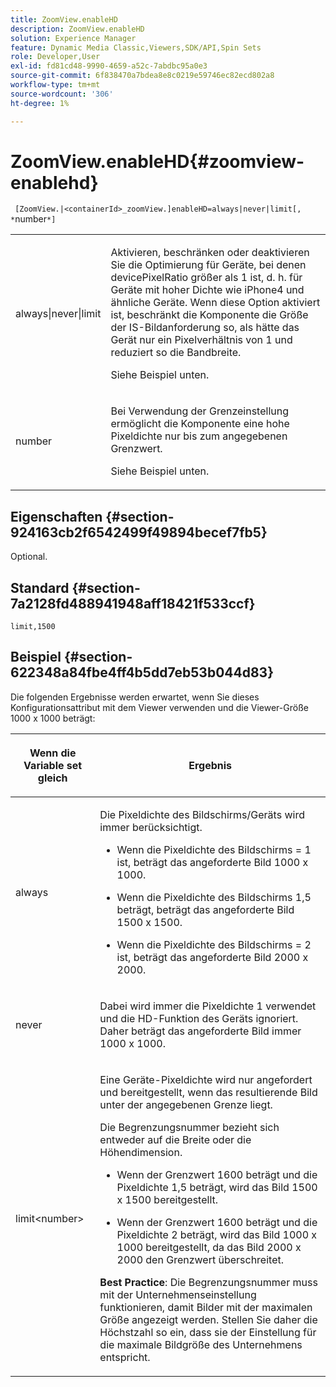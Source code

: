 ```yaml
---
title: ZoomView.enableHD
description: ZoomView.enableHD
solution: Experience Manager
feature: Dynamic Media Classic,Viewers,SDK/API,Spin Sets
role: Developer,User
exl-id: fd81cd48-9990-4659-a52c-7abdbc95a0e3
source-git-commit: 6f838470a7bdea8e8c0219e59746ec82ecd802a8
workflow-type: tm+mt
source-wordcount: '306'
ht-degree: 1%

---
```


# ZoomView.enableHD{#zoomview-enablehd}

` [ZoomView.|<containerId>_zoomView.]enableHD=always|never|limit[, *`number`*]`

<table id="table_0BEA0B5FFDF64E5594B534B2A87A6D88"> 
 <tbody> 
  <tr> 
   <td colname="col1"> <p> <span class="codeph"> always|never|limit</span> </p> </td> 
   <td colname="col2"> <p> Aktivieren, beschränken oder deaktivieren Sie die Optimierung für Geräte, bei denen <span class="codeph"> devicePixelRatio</span> größer als <span class="codeph"> 1</span> ist, d. h. für Geräte mit hoher Dichte wie iPhone4 und ähnliche Geräte. Wenn diese Option aktiviert ist, beschränkt die Komponente die Größe der IS-Bildanforderung so, als hätte das Gerät nur ein Pixelverhältnis von <span class="codeph"> 1</span> und reduziert so die Bandbreite. </p> <p>Siehe Beispiel unten. </p> </td> 
  </tr> 
  <tr> 
   <td colname="col1"> <p> <span class="codeph"><span class="varname"> number</span></span> </p> </td> 
   <td colname="col2"> <p> Bei Verwendung der Grenzeinstellung ermöglicht die Komponente eine hohe Pixeldichte nur bis zum angegebenen Grenzwert. </p> <p>Siehe Beispiel unten. </p> </td> 
  </tr> 
 </tbody> 
</table>

## Eigenschaften {#section-924163cb2f6542499f49894becef7fb5}

Optional.

## Standard {#section-7a2128fd488941948aff18421f533ccf}

`limit,1500`

## Beispiel {#section-622348a84fbe4ff4b5dd7eb53b044d83}

Die folgenden Ergebnisse werden erwartet, wenn Sie dieses Konfigurationsattribut mit dem Viewer verwenden und die Viewer-Größe 1000 x 1000 beträgt:

<table id="table_F97FEDA0EE1B4EF6AC9FF9060548ACA4"> 
 <thead> 
  <tr> 
   <th colname="col1" class="entry"> <p>Wenn die Variable set gleich </p> </th> 
   <th colname="col2" class="entry"> <p>Ergebnis </p> </th> 
  </tr>
 </thead>
 <tbody> 
  <tr> 
   <td colname="col1"> <p><span class="codeph"> always</span> </p> </td> 
   <td colname="col2"> <p>Die Pixeldichte des Bildschirms/Geräts wird immer berücksichtigt. </p> <p> 
     <ul id="ul_D8F31FDFCDB74B75A3B1BFBEE33AF2E2"> 
      <li id="li_8A1C6DCCE10545349C73029729211BB2"> <p>Wenn die Pixeldichte des Bildschirms = 1 ist, beträgt das angeforderte Bild 1000 x 1000. </p> </li> 
      <li id="li_884156A34AC64B4E9B3ACC4C25EB710F"> <p>Wenn die Pixeldichte des Bildschirms 1,5 beträgt, beträgt das angeforderte Bild 1500 x 1500. </p> </li> 
      <li id="li_7EC699284A7F4E679E512C3DA8B5454F"> <p>Wenn die Pixeldichte des Bildschirms = 2 ist, beträgt das angeforderte Bild 2000 x 2000. </p> </li> 
     </ul> </p> </td> 
  </tr> 
  <tr> 
   <td colname="col1"> <p><span class="codeph"> never</span> </p> </td> 
   <td colname="col2"> <p>Dabei wird immer die Pixeldichte 1 verwendet und die HD-Funktion des Geräts ignoriert. Daher beträgt das angeforderte Bild immer 1000 x 1000. </p> </td> 
  </tr> 
  <tr> 
   <td colname="col1"> <p><span class="codeph"> limit&lt;number&gt;</span> </p> </td> 
   <td colname="col2"> <p>Eine Geräte-Pixeldichte wird nur angefordert und bereitgestellt, wenn das resultierende Bild unter der angegebenen Grenze liegt. </p> <p>Die Begrenzungsnummer bezieht sich entweder auf die Breite oder die Höhendimension. </p> <p> 
     <ul id="ul_CEC06B2280164951BA1A0ADED99E8050"> 
      <li id="li_CA7A0980ACC54690A4F212DF53E2DC8A"> <p>Wenn der Grenzwert 1600 beträgt und die Pixeldichte 1,5 beträgt, wird das Bild 1500 x 1500 bereitgestellt. </p> </li> 
      <li id="li_A4AAD7FBFA0347B082789511CA6768A5"> <p>Wenn der Grenzwert 1600 beträgt und die Pixeldichte 2 beträgt, wird das Bild 1000 x 1000 bereitgestellt, da das Bild 2000 x 2000 den Grenzwert überschreitet. </p> </li> 
     </ul> </p> <p><b>Best Practice</b>: Die Begrenzungsnummer muss mit der Unternehmenseinstellung funktionieren, damit Bilder mit der maximalen Größe angezeigt werden. Stellen Sie daher die Höchstzahl so ein, dass sie der Einstellung für die maximale Bildgröße des Unternehmens entspricht. </p> </td> 
  </tr> 
 </tbody> 
</table>
